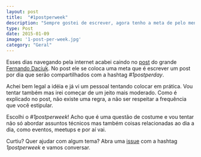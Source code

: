 ```yaml
---
layout: post
title:  "#1postperweek"
description: "Sempre gostei de escrever, agora tenho a meta de pelo menos fazer um post por semana o/"
type: Post
date: 2015-01-09
image: '1-post-per-week.jpg'
category: "Geral"
---
```


Esses dias navegando pela internet acabei caindo no [post](http://blog.da2k.com.br/2014/12/31/um-post-por-dia/) do grande [Fernando Daciuk](https://twitter.com/fdaciuk). No post ele se coloca uma meta que é escrever um post por dia que serão compartilhados com a hashtag *#1postperday*.

Achei bem legal a idéia e já vi um pessoal tentando colocar em prática. Vou tentar também mas irei começar de um jeito mais moderado. Como é explicado no post, não existe uma regra, a não ser respeitar a frequência que você estipular.

Escolhi o *#1postperweek*! Acho que é uma questão de costume e vou tentar não só abordar assuntos técnicos mas também coisas relacionadas ao dia a dia, como eventos, meetups e por aí vai.

Curtiu? Quer ajudar com algum tema? Abra uma [issue](https://github.com/raphaelfabeni/raphaelfabeni.github.io/issues) com a hashtag *1postperweek* e vamos conversar.
